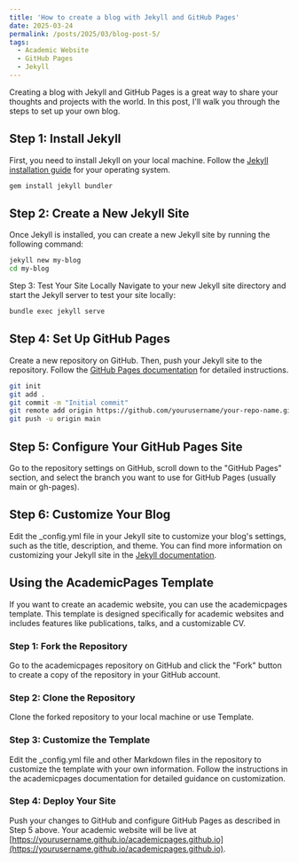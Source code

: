 ```yaml
---
title: 'How to create a blog with Jekyll and GitHub Pages'
date: 2025-03-24
permalink: /posts/2025/03/blog-post-5/
tags:
  - Academic Website
  - GitHub Pages
  - Jekyll
---
```


Creating a blog with Jekyll and GitHub Pages is a great way to share your thoughts and projects with the world. In this post, I'll walk you through the steps to set up your own blog.

## Step 1: Install Jekyll

First, you need to install Jekyll on your local machine. Follow the [Jekyll installation guide](https://jekyllrb.com/docs/installation/) for your operating system.

```sh
gem install jekyll bundler
```

## Step 2: Create a New Jekyll Site


Once Jekyll is installed, you can create a new Jekyll site by running the following command:

```sh
jekyll new my-blog
cd my-blog
```

Step 3: Test Your Site Locally
Navigate to your new Jekyll site directory and start the Jekyll server to test your site locally:


```sh
bundle exec jekyll serve
```

## Step 4: Set Up GitHub Pages

Create a new repository on GitHub. Then, push your Jekyll site to the repository. Follow the [GitHub Pages documentation](https://docs.github.com/en/pages/getting-started-with-github-pages)
 for detailed instructions.


```sh
git init
git add .
git commit -m "Initial commit"
git remote add origin https://github.com/yourusername/your-repo-name.git
git push -u origin main
```

##  Step 5: Configure Your GitHub Pages Site

Go to the repository settings on GitHub, scroll down to the "GitHub Pages" section, and select the branch you want to use for GitHub Pages (usually main or gh-pages).


##   Step 6: Customize Your Blog
Edit the _config.yml file in your Jekyll site to customize your blog's settings, such as the title, description, and theme. You can find more information on customizing your Jekyll site in the [Jekyll documentation](https://jekyllrb.com/docs/configuration/).


##   Using the AcademicPages Template

If you want to create an academic website, you can use the academicpages template. This template is designed specifically for academic websites and includes features like publications, talks, and a customizable CV.

### Step 1: Fork the Repository
Go to the academicpages repository on GitHub and click the "Fork" button to create a copy of the repository in your GitHub account.

### Step 2: Clone the Repository
Clone the forked repository to your local machine or use Template.

### Step 3: Customize the Template
Edit the _config.yml file and other Markdown files in the repository to customize the template with your own information. Follow the instructions in the academicpages documentation for detailed guidance on customization.

### Step 4: Deploy Your Site
Push your changes to GitHub and configure GitHub Pages as described in Step 5 above. Your academic website will be live at [https://yourusername.github.io/academicpages.github.io](https://yourusername.github.io/academicpages.github.io).